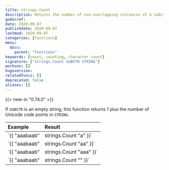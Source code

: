 ```yaml
---
title: strings.Count
description: Returns the number of non-overlapping instances of a substring within a string.
godocref:
date: 2020-09-07
publishdate: 2020-09-07
lastmod: 2020-09-07
categories: [functions]
menu:
  docs:
    parent: "functions"
keywords: [count, counting, character count]
signature: ["strings.Count SUBSTR STRING"]
workson: []
hugoversion:
relatedfuncs: []
deprecated: false
aliases: []
---
```


{{< new-in "0.74.0" >}}

If `SUBSTR` is an empty string, this function returns 1 plus the number of Unicode code points in `STRING`.

Example|Result
:--|:--
`{{ "aaabaab" | strings.Count "a" }}`|5
`{{ "aaabaab" | strings.Count "aa" }}`|2
`{{ "aaabaab" | strings.Count "aaa" }}`|1
`{{ "aaabaab" | strings.Count "" }}`|8
